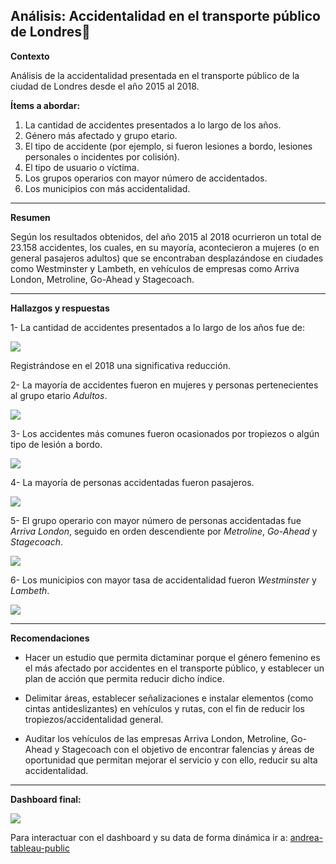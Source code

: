 ## Análisis: Accidentalidad en el transporte público de Londres🚦

**Contexto**

Análisis de la accidentalidad presentada en el transporte público de la ciudad de Londres desde el año 2015 al 2018.

**Ítems a abordar:**

1.	La cantidad de accidentes presentados a lo largo de los años. 
2.	Género más afectado y grupo etario. 
3.	El tipo de accidente (por ejemplo, si fueron lesiones a bordo, lesiones personales o incidentes por colisión). 
4.	 El tipo de usuario o víctima. 
5.	Los grupos operarios con mayor número de accidentados. 
6.	Los municipios con más accidentalidad.


---

**Resumen**

Según los resultados obtenidos, del año 2015 al 2018 ocurrieron un total de 23.158 accidentes, los cuales, en su mayoría, acontecieron a mujeres (o en general pasajeros adultos) que se encontraban desplazándose en ciudades como Westminster y Lambeth, en vehículos de empresas como Arriva London, Metroline, Go-Ahead y Stagecoach.


---

**Hallazgos y respuestas**

1- La cantidad de accidentes presentados a lo largo de los años fue de:

![](https://i.imgur.com/zWsqH4p.png)


Registrándose en el 2018 una significativa reducción.

2- La mayoría de accidentes fueron en mujeres y personas pertenecientes al grupo etario *Adultos*.

![](https://i.imgur.com/BS98bMA.png)


3- Los accidentes más comunes fueron ocasionados por tropiezos o algún tipo de lesión a bordo.

![](https://i.imgur.com/bylO6Tu.png)


4- La mayoría de personas accidentadas fueron pasajeros.

![](https://i.imgur.com/j24Cpqm.png)


5- El grupo operario con mayor número de personas accidentadas fue *Arriva London*, seguido en orden descendiente por *Metroline*, *Go-Ahead* y *Stagecoach*.

![](https://i.imgur.com/jeSJJ0p.png)



6- Los municipios con mayor tasa de accidentalidad fueron *Westminster* y *Lambeth*. 

![](https://i.imgur.com/KSmrt5b.png)

---

**Recomendaciones**

-	Hacer un estudio que permita dictaminar porque el género femenino es el más afectado por accidentes en el transporte público, y establecer un plan de acción que permita reducir dicho índice. 
-	Delimitar áreas, establecer señalizaciones e instalar elementos (como cintas antideslizantes) en vehículos y rutas, con el fin de reducir los tropiezos/accidentalidad general.

-	Auditar los vehículos de las empresas Arriva London, Metroline, Go-Ahead y Stagecoach con el objetivo de encontrar falencias y áreas de oportunidad que permitan mejorar el servicio y con ello, reducir su alta accidentalidad. 


---
**Dashboard final:** 

![](https://i.imgur.com/bhN0Wjh.png)

Para interactuar con el dashboard y su data de forma dinámica ir a: [andrea-tableau-public](https://public.tableau.com/app/profile/andrea/viz/london-accidents/accidents-london)
